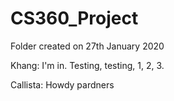 # CS360_Project
Folder created on 27th January 2020

Khang: I'm in. Testing, testing, 1, 2, 3.

Callista: Howdy pardners
